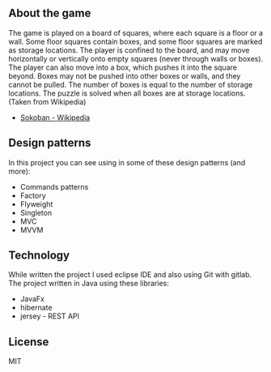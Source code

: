 ## About the game
The game is played on a board of squares, where each square is a floor or a wall. Some floor squares contain boxes, and some floor squares are marked as storage locations.
The player is confined to the board, and may move horizontally or vertically onto empty squares (never through walls or boxes). The player can also move into a box, which pushes it into the square beyond. Boxes may not be pushed into other boxes or walls, and they cannot be pulled. The number of boxes is equal to the number of storage locations. The puzzle is solved when all boxes are at storage locations. (Taken from Wikipedia)
 - [Sokoban - Wikipedia](https://en.wikipedia.org/wiki/Sokoban)

## Design patterns

In this project you can see using in some of these design patterns (and more):

- Commands patterns
- Factory
- Flyweight
- Singleton
- MVC
- MVVM

## Technology

While written the project I used eclipse IDE and also using Git with gitlab.
The project written in Java using these libraries:

* JavaFx
* hibernate
* jersey - REST API

License
----

MIT

